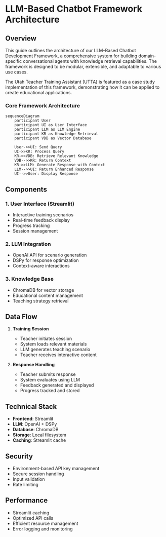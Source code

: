 # LLM-Based Chatbot Framework Architecture

## Overview

This guide outlines the architecture of our LLM-Based Chatbot Development Framework, a comprehensive system for building domain-specific conversational agents with knowledge retrieval capabilities. The framework is designed to be modular, extensible, and adaptable to various use cases.

The Utah Teacher Training Assistant (UTTA) is featured as a case study implementation of this framework, demonstrating how it can be applied to create educational applications.

### Core Framework Architecture

```mermaid
sequenceDiagram
    participant User
    participant UI as User Interface
    participant LLM as LLM Engine
    participant KR as Knowledge Retrieval
    participant VDB as Vector Database
    
    User->>UI: Send Query
    UI->>KR: Process Query
    KR->>VDB: Retrieve Relevant Knowledge
    VDB-->>KR: Return Context
    KR->>LLM: Generate Response with Context
    LLM-->>UI: Return Enhanced Response
    UI-->>User: Display Response
```

## Components

### 1. User Interface (Streamlit)
- Interactive training scenarios
- Real-time feedback display
- Progress tracking
- Session management

### 2. LLM Integration
- OpenAI API for scenario generation
- DSPy for response optimization
- Context-aware interactions

### 3. Knowledge Base
- ChromaDB for vector storage
- Educational content management
- Teaching strategy retrieval

## Data Flow

1. **Training Session**
   - Teacher initiates session
   - System loads relevant materials
   - LLM generates teaching scenario
   - Teacher receives interactive content

2. **Response Handling**
   - Teacher submits response
   - System evaluates using LLM
   - Feedback generated and displayed
   - Progress tracked and stored

## Technical Stack

- **Frontend**: Streamlit
- **LLM**: OpenAI + DSPy
- **Database**: ChromaDB
- **Storage**: Local filesystem
- **Caching**: Streamlit cache

## Security

- Environment-based API key management
- Secure session handling
- Input validation
- Rate limiting

## Performance

- Streamlit caching
- Optimized API calls
- Efficient resource management
- Error logging and monitoring 